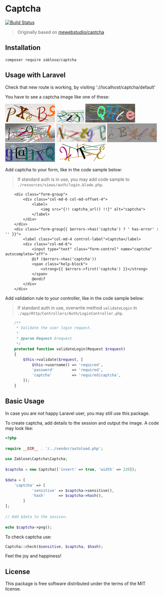 # Captcha

[![Build Status](https://travis-ci.org/zablose/captcha.svg?branch=dev)](https://travis-ci.org/zablose/captcha)

> Originally based on [mewebstudio/captcha](https://github.com/mewebstudio/captcha)

## Installation

```
composer require zablose/captcha
```

## Usage with Laravel

Check that new route is working, by visiting '://localhost/captcha/default'

You have to see a captcha image like one of these:

![](readme/images/captcha-default.png)
![](readme/images/captcha-small.png)
![](readme/images/captcha-invert.png)
![](readme/images/captcha-sharpen.png)
![](readme/images/captcha-blur.png)
![](readme/images/captcha-contrast.png)
![](readme/images/captcha-no-angle.png)
![](readme/images/captcha-bg-color.png)

Add captcha to your form, like in the code sample below:

> If standard auth is in use, you may add code sample to `./resources/views/auth/login.blade.php`.

```blade
    <div class="form-group">
        <div class="col-md-6 col-md-offset-4">
            <label>
                <img src="{!! captcha_url() !!}" alt="captcha">
            </label>
        </div>
    </div>
    <div class="form-group{{ $errors->has('captcha') ? ' has-error' : '' }}">
        <label class="col-md-4 control-label">Captcha</label>
        <div class="col-md-6">
            <input type="text" class="form-control" name="captcha" autocomplete="off">
            @if ($errors->has('captcha'))
            <span class="help-block">
                <strong>{{ $errors->first('captcha') }}</strong>
            </span>
            @endif
        </div>
    </div>
```

Add validation rule to your controller, like in the code sample below:

> If standard auth in use, overwrite method `validateLogin` in `./app/Http/Controllers/Auth/LoginController.php`.

```php
    /**
     * Validate the user login request.
     *
     * @param Request $request
     */
    protected function validateLogin(Request $request)
    {
        $this->validate($request, [
            $this->username() => 'required',
            'password'        => 'required',
            'captcha'         => 'required|captcha',
        ]);
    }
```

## Basic Usage

In case you are not happy Laravel user, you may still use this package.

To create captcha, add details to the session and output the image. A code may look like:

```php
<?php

require __DIR__ . '/../vendor/autoload.php';

use Zablose\Captcha\Captcha;

$captcha = new Captcha(['invert' => true, 'width' => 220]);

$data = [
    'captcha' => [
            'sensitive' => $captcha->sensitive(),
            'hash'      => $captcha->hash(),
        ]
];

// Add $data to the session.

echo $captcha->png();

```

To check captcha use:

```php
Captcha::check($sensitive, $captcha, $hash);
```

Feel the joy and happiness!

## License

This package is free software distributed under the terms of the MIT license.
